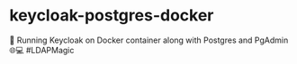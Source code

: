 # keycloak-postgres-docker
🚀 Running Keycloak on Docker container along with Postgres and PgAdmin 🌐💻 #LDAPMagic
